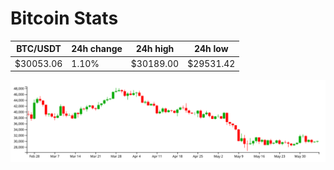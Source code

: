 # Bitcoin Stats

BTC/USDT|24h change|24h high|24h low|
|---|---|---|---|
|$30053.06|1.10%|$30189.00|$29531.42|

<img src="./chart.svg">
